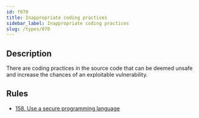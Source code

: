 ```yaml
---
id: f070
title: Inappropriate coding practices
sidebar_label: Inappropriate coding practices
slug: /types/070
---
```


## Description

There are coding practices in the source code
that can be deemed unsafe
and increase the chances of an exploitable vulnerability.

## Rules

- [158. Use a secure programming language](/criteria/source/158)
